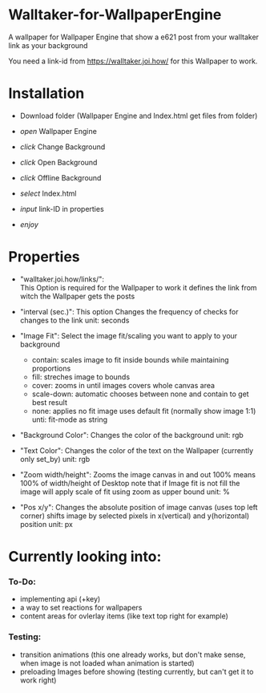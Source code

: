 # Walltaker-for-WallpaperEngine
A wallpaper for Wallpaper Engine that show a e621 post from your walltaker link as your background

You need a link-id from https://walltaker.joi.how/ for this Wallpaper to work.


# Installation

- Download folder (Wallpaper Engine and Index.html get files from folder)

- *open* Wallpaper Engine

- *click* Change Background

- *click* Open Background

- *click* Offline Background

- *select* Index.html

- *input* link-ID in properties

- *enjoy*


# Properties

- "walltaker.joi.how/links/":  
This Option is required for the Wallpaper to work it defines the link from witch the Wallpaper gets the posts

- "interval (sec.)":
This option Changes the frequency of checks for changes to the link
unit: seconds

- "Image Fit": 
Select the image fit/scaling you want to apply to your background
  - contain: scales image to fit inside bounds while maintaining proportions
  - fill: streches image to bounds
  - cover: zooms in until images covers whole canvas area
  - scale-down: automatic chooses between none and contain to get best result
  - none: applies no fit image uses default fit (normally show image 1:1)
unti: fit-mode as string

- "Background Color": 
Changes the color of the background
unit: rgb

- "Text Color": 
Changes the color of the text on the Wallpaper
(currently only set_by)
unit: rgb

- "Zoom width/height": 
Zooms the image canvas in and out
100% means 100% of width/height of Desktop
note that if Image fit is not fill the image will apply scale of fit using zoom as upper bound
unit: % 

- "Pos x/y": 
Changes the absolute position of image canvas (uses top left corner)
shifts image by selected pixels in x(vertical) and y(horizontal) position
unit: px

# Currently looking into:

### To-Do:
- implementing api (+key)
- a way to set reactions for wallpapers
- content areas for ovlerlay items (like text top right for example)

### Testing:
- transition animations (this one already works, but don't make sense, when image is not loaded whan animation is started)
- preloading Images before showing (testing currently, but can't get it to work right)
